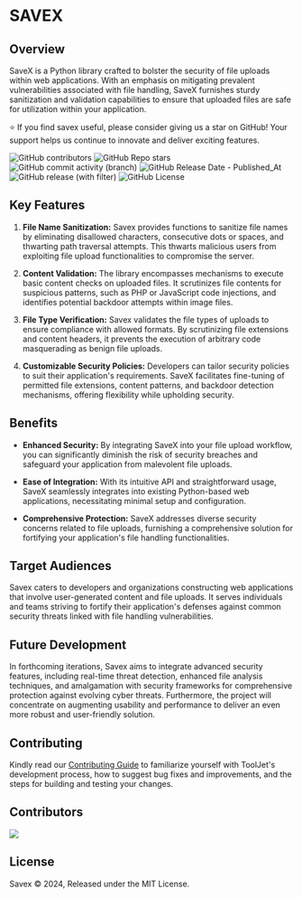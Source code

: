 # **SAVEX**

## Overview

SaveX is a Python library crafted to bolster the security of file uploads within web applications. With an emphasis on mitigating prevalent vulnerabilities associated with file handling, SaveX furnishes sturdy sanitization and validation capabilities to ensure that uploaded files are safe for utilization within your application.

:star: If you find savex useful, please consider giving us a star on GitHub! Your support helps us continue to innovate and deliver exciting features.

![GitHub contributors](https://img.shields.io/github/contributors/aliftech/savex)
![GitHub Repo stars](https://img.shields.io/github/stars/aliftech/savex)
![GitHub commit activity (branch)](https://img.shields.io/github/commit-activity/w/aliftech/savex/master)
![GitHub Release Date - Published_At](https://img.shields.io/github/release-date/aliftech/savex)
![GitHub release (with filter)](https://img.shields.io/github/v/release/aliftech/savex)
![GitHub License](https://img.shields.io/github/license/aliftech/savex)

## Key Features

1. **File Name Sanitization:** Savex provides functions to sanitize file names by eliminating disallowed characters, consecutive dots or spaces, and thwarting path traversal attempts. This thwarts malicious users from exploiting file upload functionalities to compromise the server.

2. **Content Validation:** The library encompasses mechanisms to execute basic content checks on uploaded files. It scrutinizes file contents for suspicious patterns, such as PHP or JavaScript code injections, and identifies potential backdoor attempts within image files.

3. **File Type Verification:** Savex validates the file types of uploads to ensure compliance with allowed formats. By scrutinizing file extensions and content headers, it prevents the execution of arbitrary code masquerading as benign file uploads.

4. **Customizable Security Policies:** Developers can tailor security policies to suit their application's requirements. SaveX facilitates fine-tuning of permitted file extensions, content patterns, and backdoor detection mechanisms, offering flexibility while upholding security.

## Benefits

- **Enhanced Security:** By integrating SaveX into your file upload workflow, you can significantly diminish the risk of security breaches and safeguard your application from malevolent file uploads.

- **Ease of Integration:** With its intuitive API and straightforward usage, SaveX seamlessly integrates into existing Python-based web applications, necessitating minimal setup and configuration.

- **Comprehensive Protection:** SaveX addresses diverse security concerns related to file uploads, furnishing a comprehensive solution for fortifying your application's file handling functionalities.

## Target Audiences

Savex caters to developers and organizations constructing web applications that involve user-generated content and file uploads. It serves individuals and teams striving to fortify their application's defenses against common security threats linked with file handling vulnerabilities.

## Future Development

In forthcoming iterations, Savex aims to integrate advanced security features, including real-time threat detection, enhanced file analysis techniques, and amalgamation with security frameworks for comprehensive protection against evolving cyber threats. Furthermore, the project will concentrate on augmenting usability and performance to deliver an even more robust and user-friendly solution.

## Contributing

Kindly read our [Contributing Guide](CONTRIBUTING.md) to familiarize yourself with ToolJet's development process, how to suggest bug fixes and improvements, and the steps for building and testing your changes. <br>

## Contributors

<a href="https://github.com/aliftech/savex/graphs/contributors">
  <img src="https://contrib.rocks/image?repo=aliftech/savex" />
</a>

## License

Savex © 2024, Released under the MIT License.
